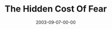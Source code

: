 ---
layout: message
category: message
series: "Fear Factor"
title: "The Hidden Cost Of Fear"
date: 2003-09-07-00-00
message_id: 207
audio: "http://s3.amazonaws.com/crossroads-media/media/legacy/mp3/FF_01_09-07-03_The_Hidden_Cost_Of_Fear.mp3"
audio-duration: "36:15"
explicit: false
---